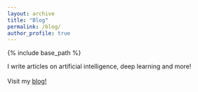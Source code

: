 ```yaml
---
layout: archive
title: "Blog"
permalink: /blog/
author_profile: true
---
```


{% include base_path %}

I write articles on artificial intelligence, deep learning and more!
<br/><br/>
Visit my <a href="https://preciseml.wordpress.com/">blog!</a>